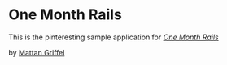# One Month Rails

This is the pinteresting sample application for [*One Month Rails*](http://onemonthrails.com)

by [Mattan Griffel](http://mattangriffel.com)
